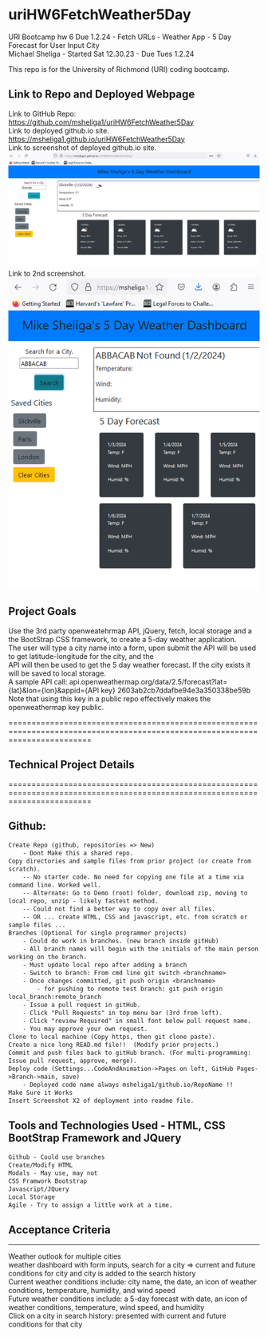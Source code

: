 # uriHW6FetchWeather5Day   
URI Bootcamp hw 6 Due 1.2.24 - Fetch URLs - Weather App - 5 Day Forecast for User Input City   
Michael Sheliga - Started Sat 12.30.23 - Due Tues 1.2.24   

This repo is for the University of Richmond (URI) coding bootcamp.   

## Link to Repo and Deployed Webpage   
Link to GitHub Repo: https://github.com/msheliga1/uriHW6FetchWeather5Day   
Link to deployed github.io site. https://msheliga1.github.io/uriHW6FetchWeather5Day    
Link to screenshot of deployed github.io site. ![HW 6 Fetch APIs GitHub Deployed Start Screenshot](./assets/images/WorkingScreenshot.PNG)    
Link to 2nd screenshot. ![HW 6 Fetch APIs GitHub Results Screenshot](./assets/images/ResultsScreenshot.PNG)   

## Project Goals  
Use the 3rd party openweatehrmap API, jQuery, fetch, local storage and a the BootStrap CSS framework, to create a 5-day weather application.  
The user will type a city name into a form, upon submit the API will be used to get latitude-longitude for the city, and the  
API will then be used to get the 5 day weather forecast. If the city exists it will be saved to local storage.    
A sample API call: api.openweathermap.org/data/2.5/forecast?lat={lat}&lon={lon}&appid={API key} 2603ab2cb7ddafbe94e3a350338be59b  
Note that using this key in a public repo effectively makes the openweathermap key public.  

==============================================================================================================================   
## Technical Project Details  
==============================================================================================================================   
## Github:   
    Create Repo (github, repositories => New)   
        - Dont Make this a shared repo.  
    Copy directories and sample files from prior project (or create from scratch).  
        -- No starter code. No need for copying one file at a time via command line. Worked well.  
        -- Alternate: Go to Demo (root) folder, download zip, moving to local repo, unzip - likely fastest method.     
        -- Could not find a better way to copy over all files.    
        -- OR ... create HTML, CSS and javascript, etc. from scratch or sample files ...   
    Branches (Optional for single programmer projects)  
        - Could do work in branches. (new branch inside gitHub)    
        - All branch names will begin with the initials of the main person working on the branch.  
        - Must update local repo after adding a branch  
        - Switch to branch: From cmd line git switch <branchname>   
        - Once changes committed, git push origin <branchname>  
            - for pushing to remote test branch: git push origin local_branch:remote_branch  
        - Issue a pull request in gitHub.  
        - Click "Pull Requests" in top menu bar (3rd from left).  
        - Click "review Required" in small font below pull request name.  
        - You may approve your own request.  
    Clone to local machine (Copy https, then git clone paste).    
    Create a nice long READ.md file!!  (Modify prior projects.)   
    Commit and push files back to gitHub branch. (For multi-programming: Issue pull request, approve, merge).  
    Deploy code (Settings...CodeAndAnimation->Pages on left, GitHub Pages->Branch->main, save)  
        - Deployed code name always msheliga1/github.io/RepoName !!  
    Make Sure it Works   
    Insert Screenshot X2 of deployment into readme file.  
  
## Tools and Technologies Used - HTML, CSS BootStrap Framework and JQuery   
    Github - Could use branches  
    Create/Modify HTML  
    Modals - May use, may not  
    CSS Framwork Bootstrap   
    Javascript/JQuery   
    Local Storage   
    Agile - Try to assign a little work at a time.   

## Acceptance Criteria   
-----------------------  
Weather outlook for multiple cities   
weather dashboard with form inputs, search for a city => current and future conditions for city and city is added to the search history   
Current weather conditions include: city name, the date, an icon of weather conditions, temperature, humidity, and wind speed  
Future weather conditions include: a 5-day forecast with date, an icon of weather conditions, temperature, wind speed, and humidity   
Click on a city in search history:  presented with current and future conditions for that city  


